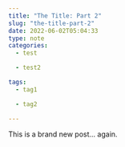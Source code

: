 ```yaml
---
title: "The Title: Part 2"
slug: "the-title-part-2"
date: 2022-06-02T05:04:33
type: note
categories:
  - test

  - test2

tags:
  - tag1

  - tag2

---
```


This is a brand new post... again.
